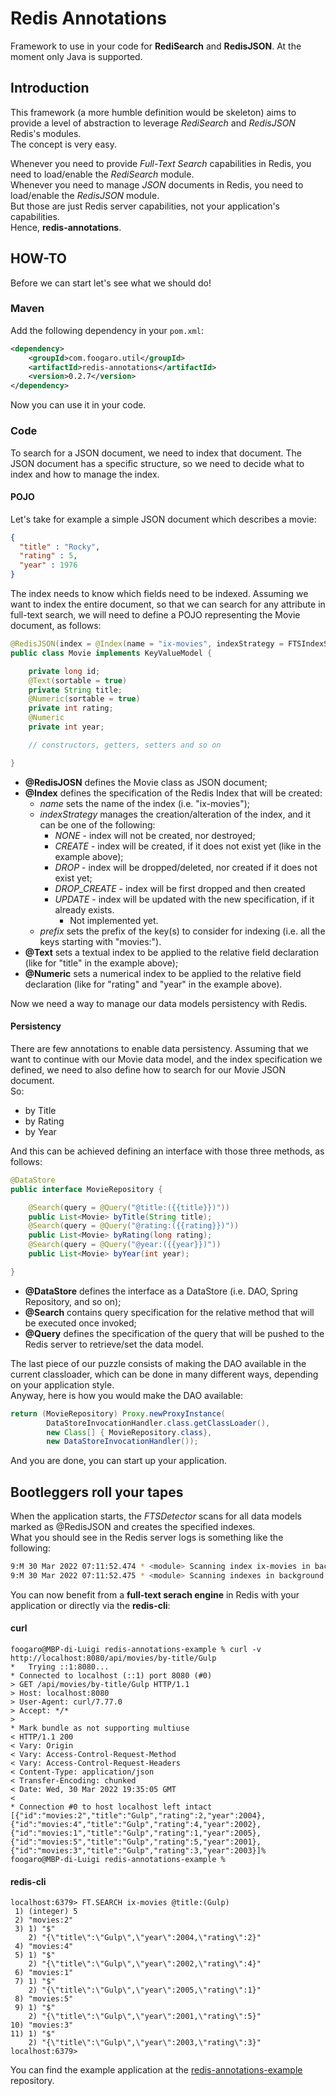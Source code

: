 # Redis Annotations
Framework to use in your code for __RediSearch__ and __RedisJSON__.
At the moment only Java is supported.

## Introduction
This framework (a more humble definition would be skeleton) aims to provide a level of abstraction to leverage _RediSearch_ and _RedisJSON_ Redis's modules.<br/>
The concept is very easy.

Whenever you need to provide _Full-Text Search_ capabilities in Redis, you need to load/enable the _RediSearch_ module.<br/>
Whenever you need to manage _JSON_ documents in Redis, you need to load/enable the _RedisJSON_ module.<br/>
But those are just Redis server capabilities, not your application's capabilities.<br/>
Hence, __redis-annotations__.

## HOW-TO
Before we can start let's see what we should do!

### Maven
Add the following dependency in your ```pom.xml```:
```xml
<dependency>
    <groupId>com.foogaro.util</groupId>
    <artifactId>redis-annotations</artifactId>
    <version>0.2.7</version>
</dependency>
```
Now you can use it in your code.

### Code 
To search for a JSON document, we need to index that document.
The JSON document has a specific structure, so we need to decide what to index and how to manage the index.

#### POJO
Let's take for example a simple JSON document which describes a movie: 
```json
{
  "title" : "Rocky",
  "rating" : 5,
  "year" : 1976
}
```
The index needs to know which fields need to be indexed.
Assuming we want to index the entire document, so that we can search for any attribute in full-text search, we will need to define a POJO representing the Movie document, as follows:

```java
@RedisJSON(index = @Index(name = "ix-movies", indexStrategy = FTSIndexStrategy.CREATE, prefix = "movies:"))
public class Movie implements KeyValueModel {

    private long id;
    @Text(sortable = true)
    private String title;
    @Numeric(sortable = true)
    private int rating;
    @Numeric
    private int year;

    // constructors, getters, setters and so on

}
```

- __@RedisJOSN__ defines the Movie class as JSON document;
- __@Index__ defines the specification of the Redis Index that will be created:
  - _name_ sets the name of the index (i.e. "ix-movies");
  - _indexStrategy_ manages the creation/alteration of the index, and it can be one of the following:
    - _NONE_ - index will not be created, nor destroyed;
    - _CREATE_ - index will be created, if it does not exist yet (like in the example above);
    - _DROP_ - index will be dropped/deleted, nor created if it does not exist yet;
    - _DROP_CREATE_ - index will be first dropped and then created
    - _UPDATE_ - index will be updated with the new specification, if it already exists.
      - Not implemented yet. 
  - _prefix_ sets the prefix of the key(s) to consider for indexing (i.e. all the keys starting with "movies:").
- __@Text__ sets a textual index to be applied to the relative field declaration (like for "title" in the example above);
- __@Numeric__ sets a numerical index to be applied to the relative field declaration (like for "rating" and "year" in the example above).

Now we need a way to manage our data models persistency with Redis.

#### Persistency
There are few annotations to enable data persistency.
Assuming that we want to continue with our Movie data model, and the index specification we defined, we need to also define how to search for our Movie JSON document.<br/>
So:
- by Title
- by Rating
- by Year

And this can be achieved defining an interface with those three methods, as follows:
```java
@DataStore
public interface MovieRepository {

    @Search(query = @Query("@title:({{title}})"))
    public List<Movie> byTitle(String title);
    @Search(query = @Query("@rating:({{rating}})"))
    public List<Movie> byRating(long rating);
    @Search(query = @Query("@year:({{year}})"))
    public List<Movie> byYear(int year);

}
```

- __@DataStore__ defines the interface as a DataStore (i.e. DAO, Spring Repository, and so on);
- __@Search__ contains query specification for the relative method that will be executed once invoked;
- __@Query__ defines the specification of the query that will be pushed to the Redis server to retrieve/set the data model.

The last piece of our puzzle consists of making the DAO available in the current classloader, which can be done in many different ways, depending on your application style.<br/>
Anyway, here is how you would make the DAO available:

```java
return (MovieRepository) Proxy.newProxyInstance(
        DataStoreInvocationHandler.class.getClassLoader(),
        new Class[] { MovieRepository.class},
        new DataStoreInvocationHandler());
```

And you are done, you can start up your application.

## Bootleggers roll your tapes
When the application starts, the _FTSDetector_ scans for all data models marked as @RedisJSON and creates the specified indexes.<br/>
What you should see in the Redis server logs is something like the following:

```bash
9:M 30 Mar 2022 07:11:52.474 * <module> Scanning index ix-movies in background
9:M 30 Mar 2022 07:11:52.475 * <module> Scanning indexes in background: done (scanned=10)
```

You can now benefit from a __full-text serach engine__ in Redis with your application or directly via the __redis-cli__:

#### curl

```shell
foogaro@MBP-di-Luigi redis-annotations-example % curl -v http://localhost:8080/api/movies/by-title/Gulp
*   Trying ::1:8080...
* Connected to localhost (::1) port 8080 (#0)
> GET /api/movies/by-title/Gulp HTTP/1.1
> Host: localhost:8080
> User-Agent: curl/7.77.0
> Accept: */*
>
* Mark bundle as not supporting multiuse
< HTTP/1.1 200
< Vary: Origin
< Vary: Access-Control-Request-Method
< Vary: Access-Control-Request-Headers
< Content-Type: application/json
< Transfer-Encoding: chunked
< Date: Wed, 30 Mar 2022 19:35:05 GMT
<
* Connection #0 to host localhost left intact
[{"id":"movies:2","title":"Gulp","rating":2,"year":2004},{"id":"movies:4","title":"Gulp","rating":4,"year":2002},{"id":"movies:1","title":"Gulp","rating":1,"year":2005},{"id":"movies:5","title":"Gulp","rating":5,"year":2001},{"id":"movies:3","title":"Gulp","rating":3,"year":2003}]%
foogaro@MBP-di-Luigi redis-annotations-example %
```

#### redis-cli
```shell
localhost:6379> FT.SEARCH ix-movies @title:(Gulp)
 1) (integer) 5
 2) "movies:2"
 3) 1) "$"
    2) "{\"title\":\"Gulp\",\"year\":2004,\"rating\":2}"
 4) "movies:4"
 5) 1) "$"
    2) "{\"title\":\"Gulp\",\"year\":2002,\"rating\":4}"
 6) "movies:1"
 7) 1) "$"
    2) "{\"title\":\"Gulp\",\"year\":2005,\"rating\":1}"
 8) "movies:5"
 9) 1) "$"
    2) "{\"title\":\"Gulp\",\"year\":2001,\"rating\":5}"
10) "movies:3"
11) 1) "$"
    2) "{\"title\":\"Gulp\",\"year\":2003,\"rating\":3}"
localhost:6379>
```

You can find the example application at the [redis-annotations-example](https://github.com/foogaro/redis-annotations-example) repository.
